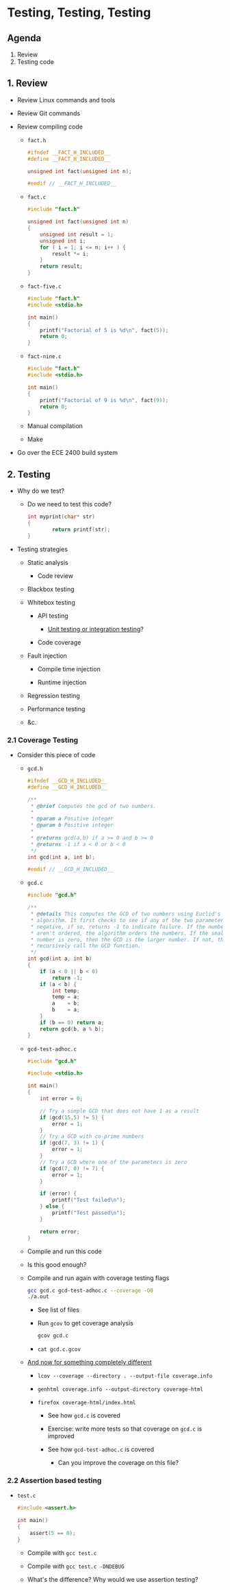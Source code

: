 # Testing, Testing, Testing

## Agenda

1. Review
2. Testing code

## 1. Review

* Review Linux commands and tools

* Review Git commands

* Review compiling code

    - `fact.h`

        ```c
        #ifndef __FACT_H_INCLUDED__
        #define __FACT_H_INCLUDED__

        unsigned int fact(unsigned int n);

        #endif // __FACT_H_INCLUDED__
        ```

    - `fact.c`

        ```c
        #include "fact.h"

        unsigned int fact(unsigned int n)
        {
            unsigned int result = 1;
            unsigned int i;
            for ( i = 1; i <= n; i++ ) {
                result *= i;
            }
            return result;
        }
        ```

    - `fact-five.c`

        ```c
        #include "fact.h"
        #include <stdio.h>

        int main()
        {
            printf("Factorial of 5 is %d\n", fact(5));
            return 0;
        }
        ```

    - `fact-nine.c`

        ```c
        #include "fact.h"
        #include <stdio.h>

        int main()
        {
            printf("Factorial of 9 is %d\n", fact(9));
            return 0;
        }
        ```

    - Manual compilation

    - Make

* Go over the ECE 2400 build system

## 2. Testing

* Why do we test?

    - Do we need to test this code?

        ```c
        int myprint(char* str)
        {
                return printf(str);
        }
        ```

* Testing strategies

    - Static analysis

        - Code review

    - Blackbox testing

    - Whitebox testing

        - API testing

            - [Unit testing or integration testing](https://youtu.be/0GypdsJulKE)?

        - Code coverage

    - Fault injection

        - Compile time injection

        - Runtime injection

    - Regression testing

    - Performance testing

    - &c.

### 2.1 Coverage Testing

* Consider this piece of code

    - `gcd.h`

        ```c
        #ifndef __GCD_H_INCLUDED__
        #define __GCD_H_INCLUDED__

        /**
         * @brief Computes the gcd of two numbers.
         *
         * @param a Positive integer
         * @param b Positive integer
         *
         * @returns gcd(a,b) if a >= 0 and b >= 0
         * @returns -1 if a < 0 or b < 0
         */
        int gcd(int a, int b);

        #endif // __GCD_H_INCLUDED__
        ```

    - `gcd.c`

        ```c
        #include "gcd.h"

        /**
         * @details This computes the GCD of two numbers using Euclid's
         * algorithm. It first checks to see if any of the two parameters are
         * negative, if so, returns -1 to indicate failure. If the numbers
         * aren't ordered, the algorithm orders the numbers. If the smaller
         * number is zero, then the GCD is the larger number. If not, then
         * recursively call the GCD function.
         */
        int gcd(int a, int b)
        {
        	if (a < 0 || b < 0)
        		return -1;
        	if (a < b) {
        		int temp;
        		temp = a;
        		a    = b;
        		b    = a;
        	}
        	if (b == 0) return a;
        	return gcd(b, a % b);
        }
        ```

    - `gcd-test-adhoc.c`

        ```c
        #include "gcd.h"

        #include <stdio.h>

        int main()
        {
        	int error = 0;

        	// Try a simple GCD that does not have 1 as a result
        	if (gcd(15,5) != 5) {
        		error = 1;
        	}
        	// Try a GCD with co-prime numbers
        	if (gcd(7, 3) != 1) {
        		error = 1;
        	}
        	// Try a GCD where one of the parameters is zero
        	if (gcd(7, 0) != 7) {
        		error = 1;
        	}

        	if (error) {
        		printf("Test failed\n");
        	} else {
        		printf("Test passed\n");
        	}

        	return error;
        }
        ```

    - Compile and run this code

    - Is this good enough?

    - Compile and run again with coverage testing flags

        ```bash
        gcc gcd.c gcd-test-adhoc.c --coverage -O0
        ./a.out
        ```

        - See list of files

        - Run `gcov` to get coverage analysis

            ```bash
            gcov gcd.c
            ```

        - `cat gcd.c.gcov`

    - [And now for something completely different](https://en.wikipedia.org/wiki/And_Now_for_Something_Completely_Different)

        - `lcov --coverage --directory . --output-file coverage.info`

        - `genhtml coverage.info --output-directory coverage-html`

        - `firefox coverage-html/index.html`

            - See how `gcd.c` is covered

            - Exercise: write more tests so that coverage on `gcd.c` is
              improved

            - See how `gcd-test-adhoc.c` is covered

                - Can you improve the coverage on this file?

### 2.2 Assertion based testing

* `test.c`

    ```c
    #include <assert.h>

    int main()
    {
    	assert(5 == 0);
    }
    ```

    - Compile with `gcc test.c`

    - Compile with `gcc test.c -DNDEBUG`

    - What's the difference? Why would we use assertion testing?

